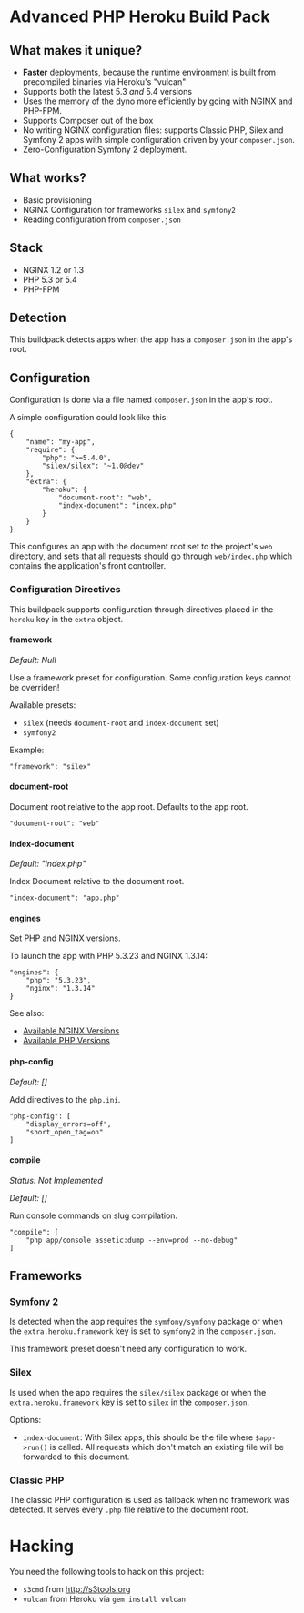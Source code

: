 # Advanced PHP Heroku Build Pack

## What makes it unique?

* **Faster** deployments, because the runtime environment is built from precompiled binaries via Heroku's "vulcan"
* Supports both the latest 5.3 _and_ 5.4 versions
* Uses the memory of the dyno more efficiently by going with NGINX and PHP-FPM.
* Supports Composer out of the box
* No writing NGINX configuration files: supports Classic PHP, Silex and Symfony 2 apps with simple configuration driven by your `composer.json`.
* Zero-Configuration Symfony 2 deployment.

## What works?

* Basic provisioning
* NGINX Configuration for frameworks `silex` and `symfony2`
* Reading configuration from `composer.json`

## Stack

* NGINX 1.2 or 1.3
* PHP 5.3 or 5.4
* PHP-FPM

[Available PHP Versions]: http://chh-heroku-buildpack-php.s3.amazonaws.com/manifest.php
[Available NGINX Versions]: http://chh-heroku-buildpack-php.s3.amazonaws.com/manifest.nginx

## Detection

This buildpack detects apps when the app has a `composer.json` in the
app's root.

## Configuration

Configuration is done via a file named `composer.json` in the app's
root.

A simple configuration could look like this:

    {
        "name": "my-app",
        "require": {
            "php": ">=5.4.0",
            "silex/silex": "~1.0@dev"
        },
        "extra": {
            "heroku": {
                "document-root": "web",
                "index-document": "index.php"
            }
        }
    }

This configures an app with the document root set to the project's `web`
directory, and sets that all requests should go through `web/index.php`
which contains the application's front controller.

### Configuration Directives

This buildpack supports configuration through directives placed in the `heroku`
key in the `extra` object.

#### framework

_Default: Null_

Use a framework preset for configuration. Some configuration keys cannot
be overriden!

Available presets:

* `silex` (needs `document-root` and `index-document` set)
* `symfony2`

Example:

    "framework": "silex"

#### document-root

Document root relative to the app root. Defaults to the app root.

    "document-root": "web"

#### index-document

_Default: "index.php"_

Index Document relative to the document root.

    "index-document": "app.php"

#### engines

Set PHP and NGINX versions.

To launch the app with PHP 5.3.23 and NGINX 1.3.14:

    "engines": {
        "php": "5.3.23",
        "nginx": "1.3.14"
    }

See also:

* [Available NGINX Versions][]
* [Available PHP Versions][]

#### php-config

_Default: []_

Add directives to the `php.ini`.

    "php-config": [
        "display_errors=off",
        "short_open_tag=on"
    ]

#### compile

_Status: Not Implemented_

_Default: []_

Run console commands on slug compilation.

    "compile": [
        "php app/console assetic:dump --env=prod --no-debug"
    ]

## Frameworks

### Symfony 2

Is detected when the app requires the `symfony/symfony` package or when the 
`extra.heroku.framework` key is set to `symfony2` in the `composer.json`.

This framework preset doesn't need any configuration to work.

### Silex

Is used when the app requires the `silex/silex` package or when the 
`extra.heroku.framework` key is set to `silex` in the `composer.json`.

Options:

* `index-document`: With Silex apps, this should be the file where `$app->run()`
  is called. All requests which don't match an existing file will be forwarded to
  this document.

### Classic PHP

The classic PHP configuration is used as fallback when no framework was detected. It serves every `.php` file relative
to the document root.

# Hacking

You need the following tools to hack on this project:

* `s3cmd` from <http://s3tools.org>
* `vulcan` from Heroku via `gem install vulcan`

